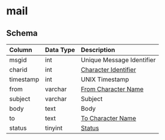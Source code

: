 # mail

## Schema
| Column | Data Type | Description |
| :--- | :--- | :--- |
| msgid | int | Unique Message Identifier |
| charid | int | [Character Identifier](character_data.md) |
| timestamp | int | UNIX Timestamp |
| from | varchar | [From Character Name](character_data.md) |
| subject | varchar | Subject |
| body | text | Body |
| to | text | [To Character Name](character_data.md) |
| status | tinyint | [Status](../../../../server/player/status-levels) |

